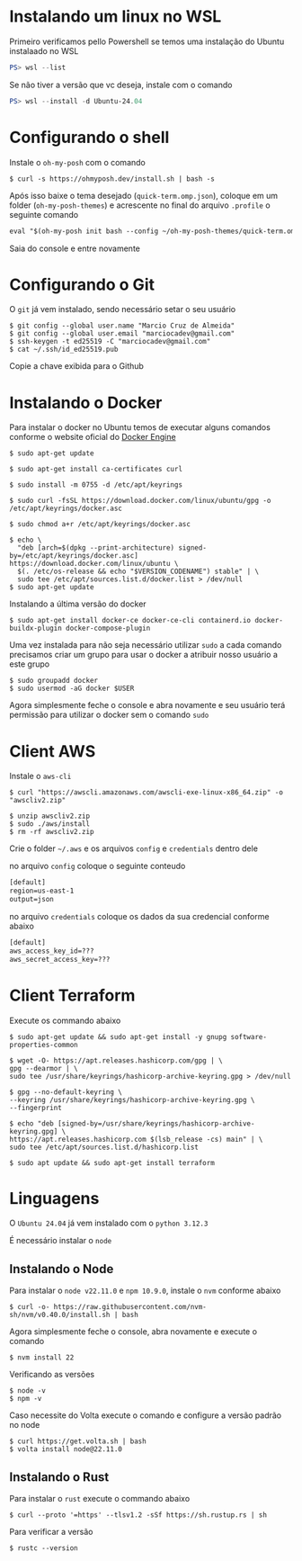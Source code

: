 # Instalando um linux no WSL

Primeiro verificamos pello Powershell se temos uma instalação do Ubuntu instalaado no WSL

```powershell
PS> wsl --list
```

Se não tiver a versão que vc deseja, instale com o comando

```powershell
PS> wsl --install -d Ubuntu-24.04
```

# Configurando o shell

Instale o `oh-my-posh` com o comando

```shell
$ curl -s https://ohmyposh.dev/install.sh | bash -s
```
Após isso baixe o tema desejado (`quick-term.omp.json`), coloque em um folder (`oh-my-posh-themes`) e acrescente no final do arquivo `.profile` o seguinte comando

```txt
eval "$(oh-my-posh init bash --config ~/oh-my-posh-themes/quick-term.omp.json)"
```

Saia do console e entre novamente

# Configurando o Git

O `git` já vem instalado, sendo necessário setar o seu usuário

```shell
$ git config --global user.name "Marcio Cruz de Almeida"
$ git config --global user.email "marciocadev@gmail.com"
$ ssh-keygen -t ed25519 -C "marciocadev@gmail.com"
$ cat ~/.ssh/id_ed25519.pub
```

Copie a chave exibida para o Github

# Instalando o Docker

Para instalar o docker no Ubuntu temos de executar alguns comandos conforme o website oficial do  [Docker Engine](https://docs.docker.com/engine/install/ubuntu/)

```shell
$ sudo apt-get update

$ sudo apt-get install ca-certificates curl

$ sudo install -m 0755 -d /etc/apt/keyrings

$ sudo curl -fsSL https://download.docker.com/linux/ubuntu/gpg -o /etc/apt/keyrings/docker.asc

$ sudo chmod a+r /etc/apt/keyrings/docker.asc

$ echo \
  "deb [arch=$(dpkg --print-architecture) signed-by=/etc/apt/keyrings/docker.asc] https://download.docker.com/linux/ubuntu \
  $(. /etc/os-release && echo "$VERSION_CODENAME") stable" | \
  sudo tee /etc/apt/sources.list.d/docker.list > /dev/null
$ sudo apt-get update
```

Instalando a última versão do docker

```shell
$ sudo apt-get install docker-ce docker-ce-cli containerd.io docker-buildx-plugin docker-compose-plugin
```

Uma vez instalada para não seja necessário utilizar `sudo` a cada comando precisamos criar um grupo para usar o docker a atribuir nosso usuário a este grupo

```shell
$ sudo groupadd docker
$ sudo usermod -aG docker $USER
```

Agora simplesmente feche o console e abra novamente e seu usuário terá permissão para utilizar o docker sem o comando `sudo`

# Client AWS
Instale o `aws-cli`

```shell
$ curl "https://awscli.amazonaws.com/awscli-exe-linux-x86_64.zip" -o "awscliv2.zip"

$ unzip awscliv2.zip
$ sudo ./aws/install
$ rm -rf awscliv2.zip
```

Crie o folder `~/.aws` e os arquivos `config` e `credentials` dentro dele

no arquivo `config` coloque o seguinte conteudo
```txt
[default]
region=us-east-1
output=json
```

no arquivo `credentials` coloque os dados da sua credencial conforme abaixo

```txt
[default]
aws_access_key_id=???
aws_secret_access_key=???
```

# Client Terraform

Execute os commando abaixo
```shell
$ sudo apt-get update && sudo apt-get install -y gnupg software-properties-common

$ wget -O- https://apt.releases.hashicorp.com/gpg | \
gpg --dearmor | \
sudo tee /usr/share/keyrings/hashicorp-archive-keyring.gpg > /dev/null

$ gpg --no-default-keyring \
--keyring /usr/share/keyrings/hashicorp-archive-keyring.gpg \
--fingerprint

$ echo "deb [signed-by=/usr/share/keyrings/hashicorp-archive-keyring.gpg] \
https://apt.releases.hashicorp.com $(lsb_release -cs) main" | \
sudo tee /etc/apt/sources.list.d/hashicorp.list

$ sudo apt update && sudo apt-get install terraform
```

# Linguagens

O `Ubuntu 24.04` já vem instalado com o `python 3.12.3`

É necessário instalar o `node`

## Instalando o Node

Para instalar o `node v22.11.0` e `npm 10.9.0`, instale o `nvm` conforme abaixo

```shell
$ curl -o- https://raw.githubusercontent.com/nvm-sh/nvm/v0.40.0/install.sh | bash
```

Agora simplesmente feche o console, abra novamente e execute o comando

```shell
$ nvm install 22
```

Verificando as versões

```shell
$ node -v
$ npm -v
```

Caso necessite do Volta execute o comando e configure a versão padrão no node
```shell
$ curl https://get.volta.sh | bash
$ volta install node@22.11.0
```

## Instalando o Rust

Para instalar o `rust` execute o commando abaixo
```shell
$ curl --proto '=https' --tlsv1.2 -sSf https://sh.rustup.rs | sh
```
Para verificar a versão
```shell
$ rustc --version
```
